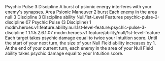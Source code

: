 <ability>
  <name>Psychic Pulse</name>
  <cost>3 Discipline</cost>
  <flavor>A burst of psionic energy interferes with your enemy&apos;s synapses.</flavor>
  <keywords>
    <keyword>Area</keyword>
    <keyword>Psionic</keyword>
  </keywords>
  <type>Maneuver</type>
  <distance>2 burst</distance>
  <target>Each enemy in the area</target>
  <metadata>
    <class>null</class>
    <cost>3 Discipline</cost>
    <cost_amount>3</cost_amount>
    <cost_resource>Discipline</cost_resource>
    <feature_type>ability</feature_type>
    <file_dpath>Null/1st-Level Features</file_dpath>
    <item_id>psychic-pulse-3-discipline</item_id>
    <item_index>07</item_index>
    <item_name>Psychic Pulse (3 Discipline)</item_name>
    <level>1</level>
    <scc>mcdm.heroes.v1:feature.ability.null.1st-level-feature:psychic-pulse-3-discipline</scc>
    <scdc>1.1.1:5.2.6.1:07</scdc>
    <source>mcdm.heroes.v1</source>
    <type>feature/ability/null/1st-level-feature</type>
  </metadata>
  <effects>
    <effect type="mundane">Each target takes psychic damage equal to twice your Intuition score. Until the start of your next turn, the size of your Null Field ability increases by 1. At the end of your current turn, each enemy in the area of your Null Field ability takes psychic damage equal to your Intuition score.</effect>
  </effects>
</ability>
